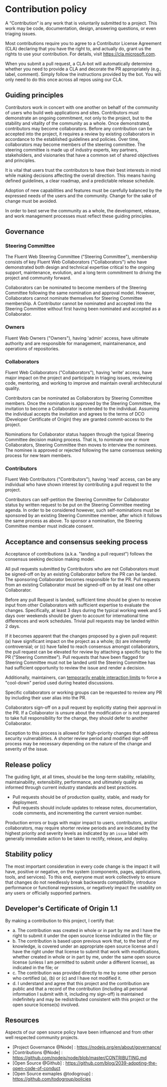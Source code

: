 # Contribution policy
A “Contribution” is any work that is voluntarily submitted to a project. This work may be code, documentation, design, answering questions, or even triaging issues.

Most contributions require you to agree to a Contributor License Agreement (CLA) declaring that you have the right to, and actually do, grant us the rights to use your contribution. For details, visit https://cla.microsoft.com.

When you submit a pull request, a CLA-bot will automatically determine whether you need to provide a CLA and decorate the PR appropriately (e.g., label, comment). Simply follow the instructions provided by the bot. You will only need to do this once across all repos using our CLA.

## Guiding principles
Contributors work in concert with one another on behalf of the community of users who build web applications and sites. Contributors must demonstrate an ongoing commitment, not only to the project, but to the stability and vitality of the community as a whole. Once demonstrated, contributors may become collaborators. Before any contribution can be accepted into the project, it requires a review by existing collaborators in accordance to the established guidelines and policies. Over time, collaborators may become members of the steering committee.  The steering committee is made up of industry experts, key partners, stakeholders, and visionaries that have a common set of shared objectives and principles.

It is vital that users trust the contributors to have their best interests in mind while making decisions affecting the overall direction. This means having defined guidelines, a clear roadmap, and a predictable release schedule.

Adoption of new capabilities and features must be carefully balanced by the expressed needs of the users and the community. Change for the sake of change must be avoided.

In order to best serve the community as a whole, the development, release, and work management processes must reflect these guiding principles.

## Governance
### Steering Committee
The Fluent Web Steering Committee ("Steering Committee"), membership consists of key Fluent Web Collaborators ("Collaborators") who have demonstrated both design and technical expertise critical to the ongoing support, maintenance, evolution, and a long term commitment to driving the project and community forward.

Collaborators can be nominated to become members of the Steering Committee following the same nomination and approval model. However, Collaborators cannot nominate themselves for Steering Committee membership. A Contributor cannot be nominated and accepted into the Steering Committee without first having been nominated and accepted as a Collaborator.

### Owners
Fluent Web Owners ("Owners"), having 'admin' access, have ultimate authority and are responsible for management, maintainenance, and operations of repositories.

### Collaborators
Fluent Web Collaborators ("Collaborators"), having 'write' access, have major impact on the project and participate in triaging issues, reviewing code, mentoring, and working to improve and maintain overall architecutural quality.

Contributors can be nominated as Collaborators by Steering Committee members. Once the nomination is approved by the Steering Committee, the invitation to become a Collaborator is extended to the individual. Assuming the individual accepts the invitation and agrees to the terms of DCO (Developer Certificate of Origin) they are granted commit-access to the project.

Nominations for Collaborator status happen through the typical Steering Committee decision making process. That is, to nominate one or more Collaborators, Steering Committee then moves to interview the nominees. The nominee is approved or rejected following the same consensus seeking process for new team members.

### Contributors
Fluent Web Contributors ("Contributors"), having 'read' access, can be any individual who have shown interest by contributing a pull request to the project.

Contributors can self-petition the Steering Committee for Collaborator status by written request to be put on the Steering Committee meeting agenda. In order to be considered however, such self-nominations must be sponsored by an existing Steering Committee member, after which it follows the same process as above. To sponsor a nomination, the Steering Committee member must indicate consent.

## Acceptance and consensus seeking process
Acceptance of contributions (a.k.a. "landing a pull request") follows the consensus seeking decision making model.

All pull requests submitted by Contributors who are not Collaborators must be signed-off on by an existing Collaborator before the PR can be landed. The sponsoring Collaborator becomes responsible for the PR. Pull requests from an existing Collaborator must be signed-off on by at least one other Collaborator.

Before any pull Request is landed, sufficient time should be given to receive input from other Collaborators with sufficient expertise to evaluate the changes. Specifically, at least 3 days during the typical working week and 5 days over weekends should be given to account for international time differences and work schedules. Trivial pull requests may be landed within 2 days.

If it becomes apparent that the changes proposed by a given pull request: (a) have significant impact on the project as a whole; (b) are inherently controversial; or (c) have failed to reach consensus amongst collaborators, the pull request can be elevated for review by attaching a specific tag to the PR ("Steering Committee"). Pull requests that have been flagged for Steering Committee must not be landed until the Steering Committee has had sufficient opportunity to review the issue and render a decision. 

Additionally, maintainers, can [temporarily enable interaction limits](https://help.github.com/articles/limiting-interactions-with-your-repository/) to force a "cool-down" period used during heated discussions.

Specific collaborators or working groups can be requested to review any PR by including their user alias into the PR.

Collaborators sign-off on a pull request by explicitly stating their approval in the PR. If a Collaborator is unsure about the modification or is not prepared to take full responsibility for the change, they should defer to another Collaborator.

Exception to this process is allowed for high-priority changes that address security vulnerabilities. A shorter review period and modified sign-off process may be necessary depending on the nature of the change and severity of the issue. 

## Release policy
The guiding light, at all times, should be the long-term stability, reliability, maintainability, extensibility, performance, and ultimately quality as informed through current industry standards and best practices.

* Pull requests should be of production quality, stable, and ready for deployment. 
* Pull requests should include updates to release notes, documentation, code comments, and incrementing the current version number.

Production errors or bugs with major impact to users, contributors, and/or collaborators, may require shorter review periods and are indicated by the highest priority and severity levels as indicated by an `issue` label with generally immediate action to be taken to rectify, release, and deploy.

## Stability policy
The most important consideration in every code change is the impact it will have, positive or negative, on the system (components, pages, applications, tools, and services). To this end, everyone must work collectively to ensure that changes do not needlessly break backwards compatibility, introduce performance or functional regressions, or negatively impact the usability on any users or officially supported partners.

## Developer's Certificate of Origin 1.1
By making a contribution to this project, I certify that:

* a. The contribution was created in whole or in part by me and I have the right to submit it under the open source license indicated in the file; or
* b. The contribution is based upon previous work that, to the best of my knowledge, is covered under an appropriate open source license and I have the right under that license to submit that work with modifications, whether created in whole or in part by me, under the same open source license (unless I am permitted to submit under a different license), as indicated in the file; or
* c. The contribution was provided directly to me by some other person who certified (a), (b) or (c) and I have not modified it.
* d. I understand and agree that this project and the contribution are public and that a record of the contribution (including all personal information I submit with it, including my sign-off) is maintained indefinitely and may be redistributed consistent with this project or the open source license(s) involved.

## Resources
Aspects of our open source policy have been influenced and from other well respected community projects.
* [Project Governance @Node] : https://nodejs.org/en/about/governance/
* [Contributions @Node] : https://github.com/nodejs/node/blob/master/CONTRIBUTING.md
* [Open Source @Github] : https://github.com/blog/2039-adopting-the-open-code-of-conduct
* [Open Source exmaples @todogroup] : https://github.com/todogroup/policies
